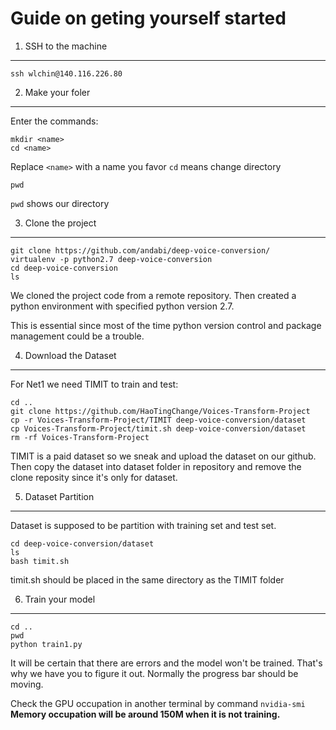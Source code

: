 Guide on geting yourself started
===

1. SSH to the machine
---

```
ssh wlchin@140.116.226.80
```


2. Make your foler
---

Enter the commands:
```
mkdir <name>
cd <name>
```

Replace `<name>` with a name you favor
`cd` means change directory

```
pwd
```
`pwd` shows our directory


3. Clone the project
---

```
git clone https://github.com/andabi/deep-voice-conversion/
virtualenv -p python2.7 deep-voice-conversion
cd deep-voice-conversion
ls
```

We cloned the project code from a remote repository. Then created a python environment with specified python version 2.7.

This is essential since most of the time python version control and package management could be a trouble.

4. Download the Dataset 
---

For Net1 we need TIMIT to train and test:
```
cd ..
git clone https://github.com/HaoTingChange/Voices-Transform-Project
cp -r Voices-Transform-Project/TIMIT deep-voice-conversion/dataset
cp Voices-Transform-Project/timit.sh deep-voice-conversion/dataset
rm -rf Voices-Transform-Project
```

TIMIT is a paid dataset so we sneak and upload the dataset on our github.
Then copy the dataset into dataset folder in repository and remove the clone reposity since it's only for dataset.

5. Dataset Partition
---

Dataset is supposed to be partition with training set and test set.

```
cd deep-voice-conversion/dataset
ls
bash timit.sh
```

timit.sh should be placed in the same directory as the TIMIT folder

6. Train your model
---

```
cd ..
pwd
python train1.py
```

It will be certain that there are errors and the model won't be trained. 
That's why we have you to figure it out. 
Normally the progress bar should be moving. 

Check the GPU occupation in another terminal by command `nvidia-smi`
**Memory occupation will be around 150M  when it is not training.**


